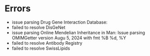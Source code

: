 # Errors

- issue parsing Drug Gene Interaction Database: 
- failed to resolve DisGeNet
- issue parsing Online Mendelian Inheritance in Man: Issue parsing OMIMGetter version Augu 5, 2024 with fmt %B %d, %Y
- failed to resolve Antibody Registry
- failed to resolve SwissLipids